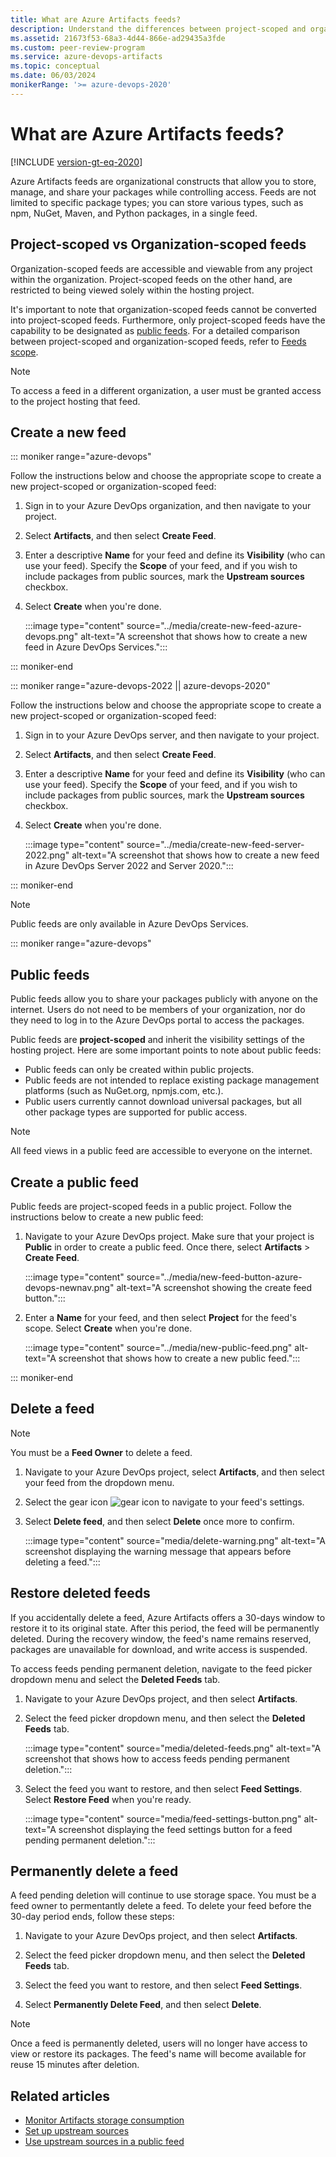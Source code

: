 ```yaml
---
title: What are Azure Artifacts feeds?
description: Understand the differences between project-scoped and organization-scoped Azure Artifacts feeds. Learn the steps to create, delete, and restore feeds. 
ms.assetid: 21673f53-68a3-4d44-866e-ad29435a3fde
ms.custom: peer-review-program
ms.service: azure-devops-artifacts
ms.topic: conceptual
ms.date: 06/03/2024
monikerRange: '>= azure-devops-2020'
---
```


# What are Azure Artifacts feeds?

[!INCLUDE [version-gt-eq-2020](../../includes/version-gt-eq-2020.md)]

Azure Artifacts feeds are organizational constructs that allow you to store, manage, and share your packages while controlling access. Feeds are not limited to specific package types; you can store various types, such as npm, NuGet, Maven, and Python packages, in a single feed.

## Project-scoped vs Organization-scoped feeds

Organization-scoped feeds are accessible and viewable from any project within the organization. Project-scoped feeds on the other hand, are restricted to being viewed solely within the hosting project.

It's important to note that organization-scoped feeds cannot be converted into project-scoped feeds. Furthermore, only project-scoped feeds have the capability to be designated as [public feeds](#public-feeds). For a detailed comparison between project-scoped and organization-scoped feeds, refer to [Feeds scope](../feeds/project-scoped-feeds.md).

> [!NOTE]
> To access a feed in a different organization, a user must be granted access to the project hosting that feed.

## Create a new feed

::: moniker range="azure-devops"

Follow the instructions below and choose the appropriate scope to create a new project-scoped or organization-scoped feed:

1. Sign in to your Azure DevOps organization, and then navigate to your project.

1. Select **Artifacts**, and then select **Create Feed**.

1. Enter a descriptive **Name** for your feed and define its **Visibility** (who can use your feed). Specify the **Scope** of your feed, and if you wish to include packages from public sources, mark the **Upstream sources** checkbox.

1. Select **Create** when you're done.

    :::image type="content" source="../media/create-new-feed-azure-devops.png" alt-text="A screenshot that shows how to create a new feed in Azure DevOps Services.":::

::: moniker-end

::: moniker range="azure-devops-2022 || azure-devops-2020"

Follow the instructions below and choose the appropriate scope to create a new project-scoped or organization-scoped feed:

1. Sign in to your Azure DevOps server, and then navigate to your project.

1. Select **Artifacts**, and then select **Create Feed**.

1. Enter a descriptive **Name** for your feed and define its **Visibility** (who can use your feed). Specify the **Scope** of your feed, and if you wish to include packages from public sources, mark the **Upstream sources** checkbox.

1. Select **Create** when you're done.

    :::image type="content" source="../media/create-new-feed-server-2022.png" alt-text="A screenshot that shows how to create a new feed in Azure DevOps Server 2022 and Server 2020.":::

::: moniker-end

> [!NOTE]
> Public feeds are only available in Azure DevOps Services.

::: moniker range="azure-devops"

## Public feeds

Public feeds allow you to share your packages publicly with anyone on the internet. Users do not need to be members of your organization, nor do they need to log in to the Azure DevOps portal to access the packages.

Public feeds are **project-scoped** and inherit the visibility settings of the hosting project. Here are some important points to note about public feeds:

- Public feeds can only be created within public projects.
- Public feeds are not intended to replace existing package management platforms (such as NuGet.org, npmjs.com, etc.).
- Public users currently cannot download universal packages, but all other package types are supported for public access.

> [!NOTE]
> All feed views in a public feed are accessible to everyone on the internet.

## Create a public feed

Public feeds are project-scoped feeds in a public project. Follow the instructions below to create a new public feed:

1. Navigate to your Azure DevOps project. Make sure that your project is **Public** in order to create a public feed. Once there, select **Artifacts** > **Create Feed**.

    :::image type="content" source="../media/new-feed-button-azure-devops-newnav.png" alt-text="A screenshot showing the create feed button.":::

1. Enter a **Name** for your feed, and then select **Project** for the feed's scope. Select **Create** when you're done.

    :::image type="content" source="../media/new-public-feed.png" alt-text="A screenshot that shows how to create a new public feed.":::

::: moniker-end

## Delete a feed

> [!NOTE]
> You must be a **Feed Owner** to delete a feed.

1. Navigate to your Azure DevOps project, select **Artifacts**, and then select your feed from the dropdown menu.

1. Select the gear icon ![gear icon](../../media/icons/gear-icon.png) to navigate to your feed's settings.

1. Select **Delete feed**, and then select **Delete** once more to confirm.

    :::image type="content" source="media/delete-warning.png" alt-text="A screenshot displaying the warning message that appears before deleting a feed.":::

## Restore deleted feeds

If you accidentally delete a feed, Azure Artifacts offers a 30-days window to restore it to its original state. After this period, the feed will be permanently deleted. During the recovery window, the feed's name remains reserved, packages are unavailable for download, and write access is suspended.

To access feeds pending permanent deletion, navigate to the feed picker dropdown menu and select the **Deleted Feeds** tab.

1. Navigate to your Azure DevOps project, and then select **Artifacts**.

1. Select the feed picker dropdown menu, and then select the **Deleted Feeds** tab.

    :::image type="content" source="media/deleted-feeds.png" alt-text="A screenshot that shows how to access feeds pending permanent deletion.":::

1. Select the feed you want to restore, and then select **Feed Settings**. Select **Restore Feed** when you're ready.

    :::image type="content" source="media/feed-settings-button.png" alt-text="A screenshot displaying the feed settings button for a feed pending permanent deletion.":::

## Permanently delete a feed

A feed pending deletion will continue to use storage space. You must be a feed owner to permentantly delete a feed. To delete your feed before the 30-day period ends, follow these steps:

1. Navigate to your Azure DevOps project, and then select **Artifacts**.

1. Select the feed picker dropdown menu, and then select the **Deleted Feeds** tab.

1. Select the feed you want to restore, and then select **Feed Settings**.

1. Select **Permanently Delete Feed**, and then select **Delete**.

> [!NOTE]
> Once a feed is permanently deleted, users will no longer have access to view or restore its packages. The feed's name will become available for reuse 15 minutes after deletion.

## Related articles

- [Monitor Artifacts storage consumption](../artifact-storage.md)
- [Set up upstream sources](../how-to/set-up-upstream-sources.md)
- [Use upstream sources in a public feed](../how-to/public-feeds-upstream-sources.md)